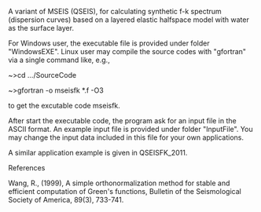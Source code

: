 A variant of MSEIS (QSEIS), for calculating synthetic f-k spectrum (dispersion curves) based on a layered elastic halfspace model with water as the surface layer.

For Windows user, the executable file is provided under folder "WindowsEXE". Linux user may compile the source codes with "gfortran" via a single command like, e.g.,

~>cd .../SourceCode

~>gfortran -o mseisfk *.f -O3

to get the excutable code mseisfk.

After start the executable code, the program ask for an input file in the ASCII format. An example input file is provided under folder "InputFile". You may change the input data included in this file for your own applications.

A similar application example is given in QSEISFK_2011.

References

Wang, R., (1999), A simple orthonormalization method for stable and efficient computation of Green's functions, Bulletin of the Seismological Society of America, 89(3), 733-741.
